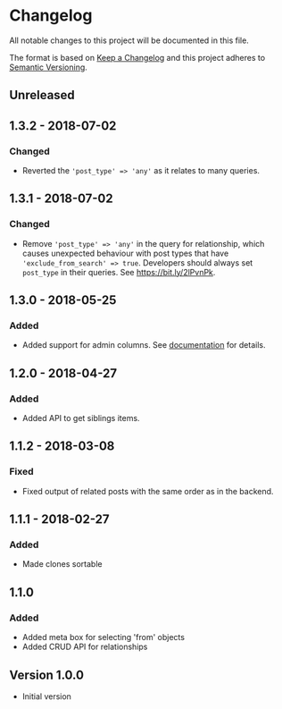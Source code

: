 # Changelog
All notable changes to this project will be documented in this file.

The format is based on [Keep a Changelog](http://keepachangelog.com/en/1.0.0/) and this project adheres to [Semantic Versioning](http://semver.org/spec/v2.0.0.html).

## Unreleased

## 1.3.2 - 2018-07-02
### Changed
- Reverted the `'post_type' => 'any'` as it relates to many queries.

## 1.3.1 - 2018-07-02
### Changed
- Remove `'post_type' => 'any'` in the query for relationship, which causes unexpected behaviour with post types that have `'exclude_from_search' => true`. Developers should always set `post_type` in their queries. See https://bit.ly/2lPvnPk.

## 1.3.0 - 2018-05-25
### Added
- Added support for admin columns. See [documentation](https://docs.metabox.io/extensions/mb-relationships/) for details.

## 1.2.0 - 2018-04-27
### Added
- Added API to get siblings items.

## 1.1.2 - 2018-03-08
### Fixed
- Fixed output of related posts with the same order as in the backend.

## 1.1.1 - 2018-02-27
### Added
- Made clones sortable

## 1.1.0
### Added
- Added meta box for selecting 'from' objects
- Added CRUD API for relationships

## Version 1.0.0
- Initial version
